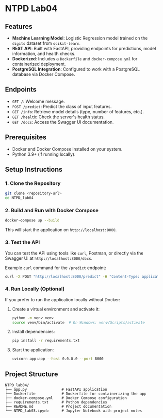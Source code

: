 # NTPD Lab04

## Features

- **Machine Learning Model**: Logistic Regression model trained on the `digits` dataset from `scikit-learn`.
- **REST API**: Built with FastAPI, providing endpoints for predictions, model information, and health checks.
- **Dockerized**: Includes a `Dockerfile` and `docker-compose.yml` for containerized deployment.
- **PostgreSQL Integration**: Configured to work with a PostgreSQL database via Docker Compose.

## Endpoints

- `GET /`: Welcome message.
- `POST /predict`: Predict the class of input features.
- `GET /info`: Retrieve model details (type, number of features, etc.).
- `GET /health`: Check the server's health status.
- `GET /docs`: Access the Swagger UI documentation.

## Prerequisites

- Docker and Docker Compose installed on your system.
- Python 3.9+ (if running locally).

## Setup Instructions

### 1. Clone the Repository

```bash
git clone <repository-url>
cd NTPD_lab04
```

### 2. Build and Run with Docker Compose

```bash
docker-compose up --build
```

This will start the application on `http://localhost:8000`.

### 3. Test the API

You can test the API using tools like `curl`, Postman, or directly via the Swagger UI at `http://localhost:8000/docs`.

Example `curl` command for the `/predict` endpoint:

```bash
curl -X POST "http://localhost:8000/predict" -H "Content-Type: application/json" -d '{"features": [0, 0, 5, 13, 9, 1, 0, 0, 0, 0, 13, 15, 10, 15, 5, 0, 0, 3, 15, 2, 0, 11, 8, 0, 0, 4, 12, 0, 0, 8, 8, 0, 0, 5, 8, 0, 0, 9, 8, 0, 0, 4, 11, 0, 1, 12, 7, 0, 0, 2, 14, 5, 10, 12, 0, 0, 0, 0, 6, 13, 10, 0, 0, 0]}'
```

### 4. Run Locally (Optional)

If you prefer to run the application locally without Docker:

1. Create a virtual environment and activate it:
   ```bash
   python -m venv venv
   source venv/bin/activate  # On Windows: venv/Scripts/activate
   ```

2. Install dependencies:
   ```bash
   pip install -r requirements.txt
   ```

3. Start the application:
   ```bash
   uvicorn app:app --host 0.0.0.0 --port 8000
   ```

## Project Structure

```
NTPD_lab04/
├── app.py                # FastAPI application
├── Dockerfile            # Dockerfile for containerizing the app
├── docker-compose.yml    # Docker Compose configuration
├── requirements.txt      # Python dependencies
├── README.md             # Project documentation
└── NTPD_lab03.ipynb      # Jupyter Notebook with project notes
```
